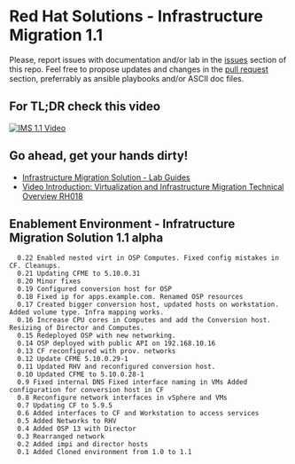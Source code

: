 # Red Hat Solutions - Infrastructure Migration 1.1

Please, report issues with documentation and/or lab in the [issues](issues) section of this repo. Feel free to propose updates and changes in the [pull request](pulls) section, preferrably as ansible playbooks and/or ASCII doc files.

## For TL;DR check this video
[![IMS 1.1 Video](https://img.youtube.com/vi/uBM-1mJxJ5g/0.jpg)](https://www.youtube.com/watch?v=uBM-1mJxJ5g)

## Go ahead, get your hands dirty!

* [Infrastructure Migration Solution - Lab Guides](doc)
* [Video Introduction: Virtualization and Infrastructure Migration Technical Overview RH018](https://www.redhat.com/en/services/training/rh018-virtualization-and-infrastructure-migration-technical-overview)

## Enablement Environment - Infratructure Migration Solution 1.1 alpha
```
  0.22 Enabled nested virt in OSP Computes. Fixed config mistakes in CF. Cleanups.
  0.21 Updating CFME to 5.10.0.31
  0.20 Minor fixes
  0.19 Configured conversion host for OSP
  0.18 Fixed ip for apps.example.com. Renamed OSP resources
  0.17 Created bigger conversion host, updated hosts on workstation. Added volume type. Infra mapping works. 
  0.16 Increase CPU cores in Computes and add the Conversion host. Resizing of Director and Computes.
  0.15 Redeployed OSP with new networking.
  0.14 OSP deployed with public API on 192.168.10.16
  0.13 CF reconfigured with prov. networks
  0.12 Update CFME 5.10.0.29-1
  0.11 Updated RHV and reconfigured conversion host.
  0.10 Updated CFME to 5.10.0.28-1
  0.9 Fixed internal DNS Fixed interface naming in VMs Added configuration for conversion host in CF
  0.8 Reconfigure network interfaces in vSphere and VMs
  0.7 Updating CF to 5.9.5
  0.6 Added interfaces to CF and Workstation to access services
  0.5 Added Networks to RHV
  0.4 Added OSP 13 with Director
  0.3 Rearranged network
  0.2 Added impi and director hosts
  0.1 Added Cloned environment from 1.0 to 1.1
```
